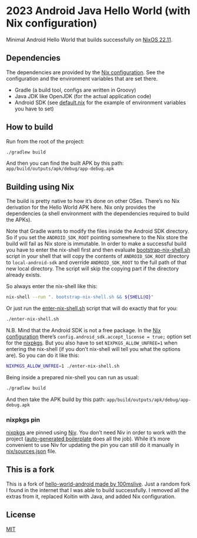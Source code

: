 # 2023 Android Java Hello World (with Nix configuration)

Minimal Android Hello World that builds successfully on [NixOS 22.11][NixOS].

## Dependencies

The dependencies are provided by the [Nix configuration](default.nix).
See the configuration and the environment variables that are set there.

- Gradle (a build tool, configs are written in Groovy)
- Java JDK like OpenJDK (for the actual application code)
- Android SDK (see [default.nix] for the example of environment variables you
  have to set)

## How to build

Run from the root of the project:

``` sh
./gradlew build
```

And then you can find the built APK by this path:
`app/build/outputs/apk/debug/app-debug.apk`

## Building using Nix

The build is pretty native to how it’s done on other OSes.
There’s no Nix derivation for the Hello World APK here.
Nix only provides the dependencies
(a shell environment with the dependencies required to build the APKs).

Note that Gradle wants to modify the files inside the Android SDK directory.
So if you set the `ANDROID_SDK_ROOT` pointing somewhere to the Nix store the
build will fail as Nix store is immutable. In order to make a successful build
you have to enter the nix-shell first and then evaluate [bootstrap-nix-shell.sh]
script in your shell that will copy the contents of `ANDROID_SDK_ROOT` directory
to `local-android-sdk` and override `ANDROID_SDK_ROOT` to the full path of that
new local directory. The script will skip the copying part if the directory
already exists.

So always enter the nix-shell like this:

``` sh
nix-shell --run ". bootstrap-nix-shell.sh && ${SHELL@Q}"
```

Or just run the [enter-nix-shell.sh] script that will do exactly that for you:

``` sh
./enter-nix-shell.sh
```

N.B. Mind that the Android SDK is not a free package. In the
[Nix configuration][default.nix] there’s
`config.android_sdk.accept_license = true;` option set for the [nixpkgs].
But you also have to set `NIXPKGS_ALLOW_UNFREE=1` when entering the
nix-shell (if you don’t nix-shell will tell you what the options are).
So you can do it like this:

``` sh
NIXPKGS_ALLOW_UNFREE=1 ./enter-nix-shell.sh
```

Being inside a prepared nix-shell you can run as usual:

``` sh
./gradlew build
```

And then take the APK build by this path:
`app/build/outputs/apk/debug/app-debug.apk`

### nixpkgs pin

[nixpkgs] are pinned using [Niv]. You don’t need Niv in order to work with the
project ([auto-generated boilerplate][Niv boilerplate] does all the job).
While it’s more convenient to use Niv for updating the pin you can still do it
manually in [nix/sources.json](nix/sources.json) file.

## This is a fork

This is a fork of [hello-world-android made by 100mslive][hello-world-android].
Just a random fork I found in the internet that I was able to build
successfully. I removed all the extras from it, replaced Koltin with Java,
and added Nix configuration.

## License

[MIT](LICENSE.md)

[hello-world-android]: https://github.com/100mslive/hello-world-android

[NixOS]: https://nixos.org
[nixpkgs]: https://github.com/NixOS/nixpkgs
[Niv]: https://github.com/nmattia/niv

[bootstrap-nix-shell.sh]: bootstrap-nix-shell.sh
[enter-nix-shell.sh]: enter-nix-shell.sh
[Niv boilerplate]: nix/sources.nix
[default.nix]: default.nix
